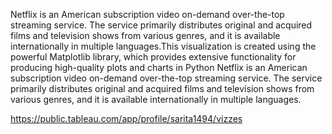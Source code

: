 Netflix is an American subscription video on-demand over-the-top streaming service. The service primarily distributes original and acquired films and television shows from various genres, and it is available internationally in multiple languages.This visualization is created using the powerful Matplotlib library, which provides extensive functionality for producing high-quality plots and charts in Python
Netflix is an American subscription video on-demand over-the-top streaming service. The service primarily distributes original and acquired films and television shows from various genres, and it is available internationally in multiple languages.  

https://public.tableau.com/app/profile/sarita1494/vizzes
